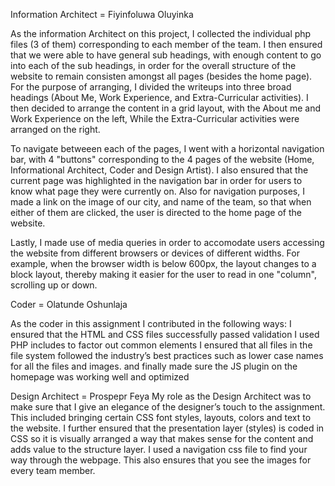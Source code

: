Information Architect = Fiyinfoluwa Oluyinka

As the information Architect on this project, I collected the individual php files (3 of them) corresponding to each member of the team. I then ensured that we were able to have general sub headings, with enough content to go into each of the sub headings, in order for the overall structure of the website to remain consisten amongst all pages (besides the home page). For the purpose of arranging, I divided the writeups into three broad headings (About Me, Work Experience, and Extra-Curricular activities). I then decided to arrange the content in a grid layout, with the About me and Work Experience on the left, While the Extra-Curricular activities were arranged on the right. 

To navigate betweeen each of the pages, I went with a horizontal navigation bar, with 4 "buttons" corresponding to the 4 pages of the website (Home, Informational Architect, Coder and Design Artist). I also ensured that the current page was highlighted in the navigation bar in order for users to know what page they were currently on. Also for navigation purposes, I made a link on the image of our city, and name of the team, so that when either of them are clicked, the user is directed to the home page of the website.

Lastly, I made use of media queries in order to accomodate users accessing the website from different browsers or devices of different widths. For example, when the browser width is below 600px, the layout changes to a block layout, thereby making it easier for the user to read in one "column", scrolling up or down.






Coder = Olatunde Oshunlaja

As the coder in this assignment I contributed in the following ways:
I ensured that the HTML and CSS files successfully passed validation
I  used  PHP includes to factor out common elements
I ensured that all files in the file system followed the industry’s best practices such as lower case names for all the files and images.
and finally made sure the JS plugin on the homepage was working well and optimized

Design Architect = Prospepr Feya
My role as the Design Architect was to make sure that I give an elegance of the designer’s touch to the assignment. This included bringing certain CSS font styles, layouts, colors and text to the website. I further ensured that the presentation layer (styles) is coded in CSS so it is visually arranged a way that makes sense for the content and adds value to the structure layer.
I used a navigation css file to find your way through the webpage. This also ensures that you see the images
for every team member.

